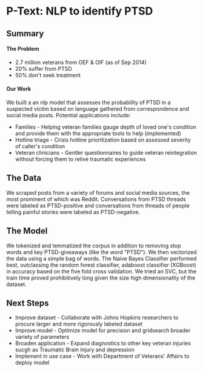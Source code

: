# P-Text: NLP to identify PTSD

## Summary
#### The Problem
- 2.7 million veterans from OEF & OIF (as of Sep 2014)
- 20% suffer from PTSD
- 50% don't seek treatment

#### Our Work
We built a an nlp model that assesses the probability of PTSD in a suspected victim based on language gathered from correspondence and social media posts. Potential applications include:
- Families - Helping veteran families gauge depth of loved one's condition and provide them with the appropriate tools to help (implemented)
- Hotline triage - Crisis hotline prioritization based on assessed severity of caller's condition
- Veteran clinicians - Gentler questionnaires to guide veteran reintegration without forcing them to relive traumatic experiences

## The Data
We scraped posts from a variety of forums and social media sources, the most prominent of which was Reddit. Conversations from PTSD threads were labeled as PTSD-positive and conversations from threads of people telling painful stories were labeled as PTSD-negative.

## The Model
We tokenized and lemmatized the corpus in addition to removing stop words and key PTSD-giveaways (like the word "PTSD"). We then vectorized the data using a simple bag of words. The Naive Bayes Classifier performed best, outclassing the random forest classifier, adaboost classifier (XGBoost) in accuracy based on the five fold cross validation. We tried an SVC, but the train time proved prohibitively long given the size high dimensionality of the dataset.


## Next Steps
- Improve dataset - Collaborate with Johns Hopkins researchers to procure larger and more rigorously labeled dataset
- Improve model - Optimize model for precision and gridsearch broader variety of parameters
- Broaden application - Expand diagnostics to other key veteran injuries sucgh as Traumatic Brain Injury and depression
- Implement in use case - Work with Department of Veterans' Affairs to deploy model
